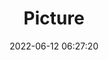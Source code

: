 ---
weight: 1
images:
- /images/edited/20.jpeg
title: Picture
date: 2022-06-12 06:27:20
tags: [luminarneo,work,ILCE-7M3,50.0]
---